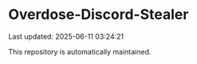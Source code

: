 # Overdose-Discord-Stealer

Last updated: 2025-06-11 03:24:21

This repository is automatically maintained.
